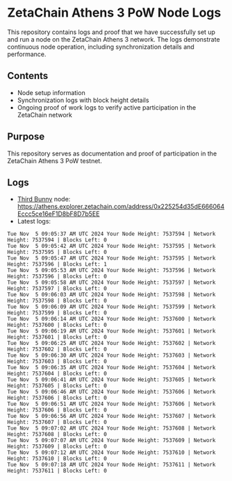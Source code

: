 # ZetaChain Athens 3 PoW Node Logs
This repository contains logs and proof that we have successfully set up and run a node on the ZetaChain Athens 3 network. The logs demonstrate continuous node operation, including synchronization details and performance.

## Contents
- Node setup information
- Synchronization logs with block height details
- Ongoing proof of work logs to verify active participation in the ZetaChain network

## Purpose
This repository serves as documentation and proof of participation in the ZetaChain Athens 3 PoW testnet.

## Logs

- [Third Bunny](https://thirdbunny.xyz/) node: https://athens.explorer.zetachain.com/address/0x225254d35dE666064Eccc5ce16eF1D8bF8D7b5EE
- Latest logs:
```
Tue Nov  5 09:05:37 AM UTC 2024 Your Node Height: 7537594 | Network Height: 7537594 | Blocks Left: 0
Tue Nov  5 09:05:42 AM UTC 2024 Your Node Height: 7537595 | Network Height: 7537595 | Blocks Left: 0
Tue Nov  5 09:05:47 AM UTC 2024 Your Node Height: 7537595 | Network Height: 7537596 | Blocks Left: 1
Tue Nov  5 09:05:53 AM UTC 2024 Your Node Height: 7537596 | Network Height: 7537596 | Blocks Left: 0
Tue Nov  5 09:05:58 AM UTC 2024 Your Node Height: 7537597 | Network Height: 7537597 | Blocks Left: 0
Tue Nov  5 09:06:03 AM UTC 2024 Your Node Height: 7537598 | Network Height: 7537598 | Blocks Left: 0
Tue Nov  5 09:06:09 AM UTC 2024 Your Node Height: 7537599 | Network Height: 7537599 | Blocks Left: 0
Tue Nov  5 09:06:14 AM UTC 2024 Your Node Height: 7537600 | Network Height: 7537600 | Blocks Left: 0
Tue Nov  5 09:06:19 AM UTC 2024 Your Node Height: 7537601 | Network Height: 7537601 | Blocks Left: 0
Tue Nov  5 09:06:25 AM UTC 2024 Your Node Height: 7537602 | Network Height: 7537602 | Blocks Left: 0
Tue Nov  5 09:06:30 AM UTC 2024 Your Node Height: 7537603 | Network Height: 7537603 | Blocks Left: 0
Tue Nov  5 09:06:35 AM UTC 2024 Your Node Height: 7537604 | Network Height: 7537604 | Blocks Left: 0
Tue Nov  5 09:06:41 AM UTC 2024 Your Node Height: 7537605 | Network Height: 7537605 | Blocks Left: 0
Tue Nov  5 09:06:46 AM UTC 2024 Your Node Height: 7537606 | Network Height: 7537606 | Blocks Left: 0
Tue Nov  5 09:06:51 AM UTC 2024 Your Node Height: 7537606 | Network Height: 7537606 | Blocks Left: 0
Tue Nov  5 09:06:56 AM UTC 2024 Your Node Height: 7537607 | Network Height: 7537607 | Blocks Left: 0
Tue Nov  5 09:07:02 AM UTC 2024 Your Node Height: 7537608 | Network Height: 7537608 | Blocks Left: 0
Tue Nov  5 09:07:07 AM UTC 2024 Your Node Height: 7537609 | Network Height: 7537609 | Blocks Left: 0
Tue Nov  5 09:07:12 AM UTC 2024 Your Node Height: 7537610 | Network Height: 7537610 | Blocks Left: 0
Tue Nov  5 09:07:18 AM UTC 2024 Your Node Height: 7537611 | Network Height: 7537611 | Blocks Left: 0
```
